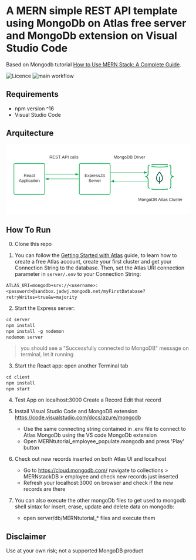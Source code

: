 # A MERN simple REST API template using MongoDb on Atlas free server and MongoDb extension on Visual Studio Code

Based on Mongodb tutorial [How to Use MERN Stack: A Complete Guide](https://www.mongodb.com/languages/mern-stack-tutorial).

![Licence](https://img.shields.io/github/license/matheusrosendo/TokenizationLabFixedSupply)
![main workflow](https://github.com/mongodb-developer/mongodb-express-rest-api-example/actions/workflows/main.yml/badge.svg)

## Requirements
* npm version ^16
* Visual Studio Code

## Arquitecture
![alt text](https://github.com/matheusrosendo/MERNstackRestApiTemplate/blob/main/arquitecture.png)

## How To Run
0. Clone this repo

1. You can follow the [Getting Started with Atlas](https://docs.atlas.mongodb.com/getting-started/) guide, to learn how to create a free Atlas account, create your first cluster and get your Connection String to the database. 
Then, set the Atlas URI connection parameter in `server/.env` to your Connection String:
```
ATLAS_URI=mongodb+srv://<username>:<password>@sandbox.jadwj.mongodb.net/myFirstDatabase?retryWrites=true&w=majority
```

2. Start the Express server:
```
cd server
npm install
npm install -g nodemon
nodemon server
```
> you should see a "Successfully connected to MongoDB" message on terminal, let it running

3. Start the React app:
open another Terminal tab
```
cd client
npm install
npm start
```

4. Test App on localhost:3000
Create a Record
Edit that record


5. Install Visual Studio Code and MongoDB extension https://code.visualstudio.com/docs/azure/mongodb
    * Use the same connecting string contained in .env file to connect to Atlas MongoDb using the VS code MongoDb extension
    * Open MERNtutorial_employee_populate.mongodb and press 'Play' button

6. Check out new records inserted on both Atlas UI and localhost 
    * Go to https://cloud.mongodb.com/
navigate to collections > MERNstackDB > employee and check new records just inserted
    * Refresh your localhost:3000 on browser and check if the new records are there

7. You can also execute the other mongoDb files to get used to mongodb shell  sintax for insert, erase, update and delete data on mongodb:
    * open server/db/MERNtutorial_* files and execute them



## Disclaimer

Use at your own risk; not a supported MongoDB product

